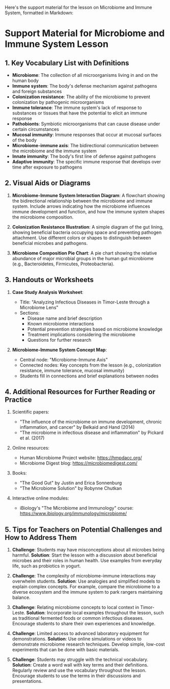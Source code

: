 Here's the support material for the lesson on Microbiome and Immune System, formatted in Markdown:

# Support Material for Microbiome and Immune System Lesson

## 1. Key Vocabulary List with Definitions

- **Microbiome**: The collection of all microorganisms living in and on the human body
- **Immune system**: The body's defense mechanism against pathogens and foreign substances
- **Colonization resistance**: The ability of the microbiome to prevent colonization by pathogenic microorganisms
- **Immune tolerance**: The immune system's lack of response to substances or tissues that have the potential to elicit an immune response
- **Pathobionts**: Symbiotic microorganisms that can cause disease under certain circumstances
- **Mucosal immunity**: Immune responses that occur at mucosal surfaces of the body
- **Microbiome-immune axis**: The bidirectional communication between the microbiome and the immune system
- **Innate immunity**: The body's first line of defense against pathogens
- **Adaptive immunity**: The specific immune response that develops over time after exposure to pathogens

## 2. Visual Aids or Diagrams

1. **Microbiome-Immune System Interaction Diagram**:
   A flowchart showing the bidirectional relationship between the microbiome and immune system. Include arrows indicating how the microbiome influences immune development and function, and how the immune system shapes the microbiome composition.

2. **Colonization Resistance Illustration**:
   A simple diagram of the gut lining, showing beneficial bacteria occupying space and preventing pathogen attachment. Use different colors or shapes to distinguish between beneficial microbes and pathogens.

3. **Microbiome Composition Pie Chart**:
   A pie chart showing the relative abundance of major microbial groups in the human gut microbiome (e.g., Bacteroidetes, Firmicutes, Proteobacteria).

## 3. Handouts or Worksheets

1. **Case Study Analysis Worksheet**:
   - Title: "Analyzing Infectious Diseases in Timor-Leste through a Microbiome Lens"
   - Sections:
     - Disease name and brief description
     - Known microbiome interactions
     - Potential prevention strategies based on microbiome knowledge
     - Treatment implications considering the microbiome
     - Questions for further research

2. **Microbiome-Immune System Concept Map**:
   - Central node: "Microbiome-Immune Axis"
   - Connected nodes: Key concepts from the lesson (e.g., colonization resistance, immune tolerance, mucosal immunity)
   - Students fill in connections and brief explanations between nodes

## 4. Additional Resources for Further Reading or Practice

1. Scientific papers:
   - "The influence of the microbiome on immune development, chronic inflammation, and cancer" by Belkaid and Hand (2014)
   - "The microbiome in infectious disease and inflammation" by Pickard et al. (2017)

2. Online resources:
   - Human Microbiome Project website: https://hmpdacc.org/
   - Microbiome Digest blog: https://microbiomedigest.com/

3. Books:
   - "The Good Gut" by Justin and Erica Sonnenburg
   - "The Microbiome Solution" by Robynne Chutkan

4. Interactive online modules:
   - iBiology's "The Microbiome and Immunology" course: https://www.ibiology.org/immunology/microbiome/

## 5. Tips for Teachers on Potential Challenges and How to Address Them

1. **Challenge**: Students may have misconceptions about all microbes being harmful.
   **Solution**: Start the lesson with a discussion about beneficial microbes and their roles in human health. Use examples from everyday life, such as probiotics in yogurt.

2. **Challenge**: The complexity of microbiome-immune interactions may overwhelm students.
   **Solution**: Use analogies and simplified models to explain complex concepts. For example, compare the microbiome to a diverse ecosystem and the immune system to park rangers maintaining balance.

3. **Challenge**: Relating microbiome concepts to local context in Timor-Leste.
   **Solution**: Incorporate local examples throughout the lesson, such as traditional fermented foods or common infectious diseases. Encourage students to share their own experiences and knowledge.

4. **Challenge**: Limited access to advanced laboratory equipment for demonstrations.
   **Solution**: Use online simulations or videos to demonstrate microbiome research techniques. Develop simple, low-cost experiments that can be done with basic materials.

5. **Challenge**: Students may struggle with the technical vocabulary.
   **Solution**: Create a word wall with key terms and their definitions. Regularly review and use the vocabulary throughout the lesson. Encourage students to use the terms in their discussions and presentations.